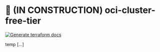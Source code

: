 # :construction_worker: (IN CONSTRUCTION) oci-cluster-free-tier

[![Generate terraform docs](https://github.com/lcs-martins/oci-cluster-free-tier/actions/workflows/documentation.yml/badge.svg)](https://github.com/lcs-martins/oci-cluster-free-tier/actions/workflows/documentation.yml)

temp [...]